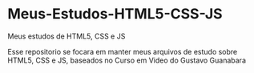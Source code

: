 # Meus-Estudos-HTML5-CSS-JS
Meus estudos de HTML5, CSS e JS

Esse repositorio se focara em manter meus arquivos de estudo sobre HTML5, CSS e JS, baseados no Curso em Video do Gustavo Guanabara
